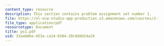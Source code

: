 ```yaml
---
content_type: resource
description: This section contains problem assignment set number 1.
file: https://ol-ocw-studio-app-production.s3.amazonaws.com/courses/2-12-introduction-to-robotics-fall-2005/33aab8be453aca14b58420cdddd14a19_ps1.pdf
file_type: application/pdf
resourcetype: Document
title: ps1.pdf
uid: 33aab8be-453a-ca14-b584-20cdddd14a19
---
```

